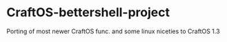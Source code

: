 # CraftOS-bettershell-project
Porting of most newer CraftOS func. and some linux niceties to CraftOS 1.3 
